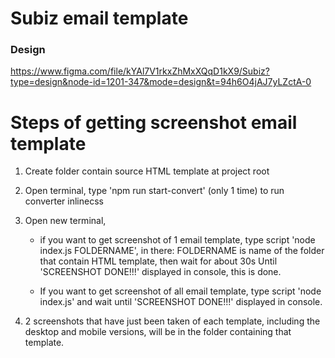 # Subiz email template

### Design

https://www.figma.com/file/kYAl7V1rkxZhMxXQqD1kX9/Subiz?type=design&node-id=1201-347&mode=design&t=94h6O4jAJ7yLZctA-0

# Steps of getting screenshot email template

1. Create folder contain source HTML template at project root
2. Open terminal, type 'npm run start-convert' (only 1 time) to run converter inlinecss
3. Open new terminal,

   - if you want to get screenshot of 1 email template, type script 'node index.js FOLDERNAME', in there: FOLDERNAME is name of the folder that contain HTML template, then wait for about 30s
     Until 'SCREENSHOT DONE!!!' displayed in console, this is done.

   - If you want to get screenshot of all email template, type script 'node index.js' and wait until 'SCREENSHOT DONE!!!' displayed in console.

4. 2 screenshots that have just been taken of each template, including the desktop and mobile versions, will be in the folder containing that template.
